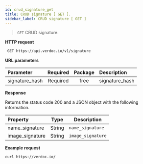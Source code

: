 ```yaml
---
id: crud_signature_get
title: CRUD signature [ GET ].
sidebar_label: CRUD signature [ GET ]
---
```


> `GET` CRUD signature.

**HTTP request**

```bash
 GET https://api.verdoc.io/v1/signature
```

**URL parameters**

| Parameter      | Required | Package | Description    |
| :------------- | :------: | :-----: | :------------- |
| signature_hash | Required |  free   | signature_hash |

**Response**

Returns the status code 200 and a JSON object with the following information.

| Property        |  Type  | Description       |
| :-------------- | :----: | ----------------- |
| name_signature  | String | `name_signature`  |
| image_signature | String | `image_signature` |

**Example request**

```bash
curl https://verdoc.io/
```
